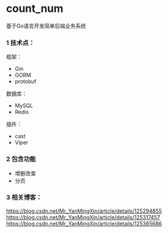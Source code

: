 # count_num

基于Go语言开发简单后端业务系统

### 1 技术点：

框架：

- Gin
- GORM
- protobuf

数据库：

- MySQL
- Redis

插件：

- cast
- Viper

### 2 包含功能

- 增删改查
- 分页

### 3 相关博客：

https://blog.csdn.net/Mr_YanMingXin/article/details/125294855
https://blog.csdn.net/Mr_YanMingXin/article/details/125317457
https://blog.csdn.net/Mr_YanMingXin/article/details/125365686